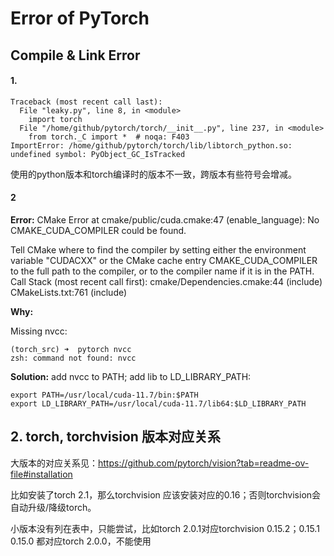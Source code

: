 # Error of PyTorch


## Compile & Link Error

#### 1. 
```
Traceback (most recent call last):
  File "leaky.py", line 8, in <module>
    import torch
  File "/home/github/pytorch/torch/__init__.py", line 237, in <module>
    from torch._C import *  # noqa: F403
ImportError: /home/github/pytorch/torch/lib/libtorch_python.so: undefined symbol: PyObject_GC_IsTracked
```
使用的python版本和torch编译时的版本不一致，跨版本有些符号会增减。

#### 2
**Error:**
CMake Error at cmake/public/cuda.cmake:47 (enable_language):
  No CMAKE_CUDA_COMPILER could be found.

  Tell CMake where to find the compiler by setting either the environment
  variable "CUDACXX" or the CMake cache entry CMAKE_CUDA_COMPILER to the full
  path to the compiler, or to the compiler name if it is in the PATH.
Call Stack (most recent call first):
  cmake/Dependencies.cmake:44 (include)
  CMakeLists.txt:761 (include)

**Why:**

Missing nvcc:
```
(torch_src) ➜  pytorch nvcc      
zsh: command not found: nvcc
```

**Solution:**
add nvcc to PATH; add lib to LD_LIBRARY_PATH:
```
export PATH=/usr/local/cuda-11.7/bin:$PATH
export LD_LIBRARY_PATH=/usr/local/cuda-11.7/lib64:$LD_LIBRARY_PATH
```

## 2. torch, torchvision 版本对应关系
大版本的对应关系见：https://github.com/pytorch/vision?tab=readme-ov-file#installation

比如安装了torch 2.1，那么torchvision 应该安装对应的0.16；否则torchvision会自动升级/降级torch。

小版本没有列在表中，只能尝试，比如torch 2.0.1对应torchvision 0.15.2；0.15.1 0.15.0 都对应torch 2.0.0，不能使用